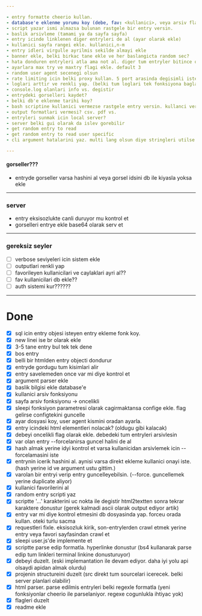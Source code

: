 ```yaml
---

- entry formatte cheerio kullan.
- database'e eklenme yorumu koy (debe, fav: <kullanici>, veya arsiv flagleri verirken comment koyabilme imkani olsun)
- script yazar ismi almazsa bulunan rastgele bir entry versin.
- baslik arsivleme (tamami ya da sayfa sayfa)
- entry icinde linklenen diger entryleri de al (ayar olarak ekle)
- kullanici sayfa rangei ekle. kullanici,n-m
- entry idleri virgulle ayrilmis sekilde almayi ekle 
- banner ekle, belki birkac tane ekle ve her baslangicta random sec?
- hata donduren entryleri atla ama not al. diger tum entryler bitince onlari tekrar dene
- ayarlara max try ve maxtry flagi ekle. default 3
- random user agent secenegi olsun
- rate limiting icin belki proxy kullan. 5 port arasinda degisimli istekler at?
- loglari arttir ve renkli yap. (belki tum loglari tek fonksiyona bagla ve oradan renk ver)
- console.log olanlari info vs. degistir
- entrydeki gorselleri kaydet?
- belki db'e eklenme tarihi koy?
- bash scriptine kullanici vermezse rastgele entry versin. kullanci verirse sadece o kullanicinin rastgele entrysini versin
- output formatlari vermesi? csv. pdf vs.
- entryleri sunmak icin local server?
- server belki gui olarak da islev gorebilir
- get random entry to read 
- get random entry to read user specific 
- cli argument hatalarini yaz. multi lang olsun diye stringleri utilse koy.

---
```


#### gorseller???

- entryde gorseller varsa hashini al veya gorsel idsini db ile kiyasla yoksa ekle

---

### server

- entry eksisozlukte canli duruyor mu kontrol et
- gorselleri entrye ekle base64 olarak serv et 

---

### gereksiz seyler

- [ ] verbose seviyeleri icin sistem ekle
- [ ] outputlari renkli yap
- [ ] favorileyen kullanicilari ve caylaklari ayri al??
- [ ] fav kullanicilari db ekle??
- [ ] auth sistemi kur??????

--- 

# Done 

- [X] sql icin entry objesi isteyen entry ekleme fonk koy.
- [X] new linei ise br olarak ekle 
- [X] 3-5 tane entry bul tek tek dene
- [X] bos entry
- [X] belli bir htmlden entry objecti dondurur
- [X] entryde gordugu tum kisimlari alir 
- [X] entry savelemeden once var mi diye kontrol et
- [X] argument parser ekle
- [x] baslik bilgisi ekle database'e
- [X] kullanici arsiv fonksiyonu
- [X] sayfa arsiv fonksiyonu -> oncelikli
- [X] sleepi fonksiyon parametresi olarak cagirmaktansa confige ekle. flag gelirse configtekini guncelle
- [X] ayar dosyasi koy, user agent kismini oradan ayarla. 
- [X] entry icindeki html elementleri nolacak? (oldugu gibi kalacak)
- [X] debeyi oncelikli flag olarak ekle. debedeki tum entryleri arsivlesin
- [X] var olan entry --forcelanirsa guncel halini de al
- [X] hash almak yerine idyi kontrol et varsa kullanicidan arsivlemek icin --forcelamasini iste 
- [X] entrynin icerik hashini al. aynisi varsa direkt ekleme kullanici onayi iste. (hash yerine id ve argument ustu gittim.)
- [X] varolan bir entryi verip entry guncelleyebilsin. (--force. guncellemek yerine duplicate aliyor)
- [X] kullanici favorilerini al
- [X] random entry scripti yaz
- [X] scriptte '…' karakterini uc nokta ile degistir html2textten sonra tekrar karaktere donustur (gerek kalmadi ascii olarak output ediyor artik)
- [X] entry var mi diye kontrol etmesini db dosyasinda yap. forceu orada kullan. oteki turlu sacma
- [X] requestleri fixle. eksisozluk kirik, son-entrylerden crawl etmek yerine entry veya favori sayfasindan crawl et
- [X] sleepi user.js'de implemente et
- [X] scriptte parse edip formatla. hyperlinke donustur (bs4 kullanarak parse edip tum linkleri terminal linkine donusturuyor)
- [X] debeyi duzelt. (eski implemantation ile devam ediyor. daha iyi yolu api olsaydi apidan almak olurdu)
- [X] projenin structureini duzelt (src direkt tum sourcelari icerecek. belki server planlari olabilir)
- [X] html parser. parse edilmis entryleri belki regexle formatla (yeni fonksiyonlar cheerio ile parselaniyor. regexe cogunlukla ihtiyac yok)
- [X] flagleri duzelt
- [X] readme ekle
